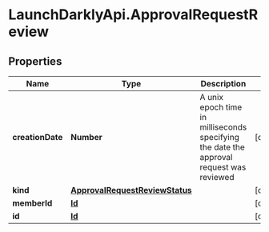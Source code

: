 # LaunchDarklyApi.ApprovalRequestReview

## Properties
Name | Type | Description | Notes
------------ | ------------- | ------------- | -------------
**creationDate** | **Number** | A unix epoch time in milliseconds specifying the date the approval request was reviewed | [optional] 
**kind** | [**ApprovalRequestReviewStatus**](ApprovalRequestReviewStatus.md) |  | [optional] 
**memberId** | [**Id**](Id.md) |  | [optional] 
**id** | [**Id**](Id.md) |  | [optional] 



